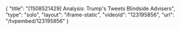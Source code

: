 {
    "title": "[1508521429] Analysis: Trump's Tweets Blindside Advisers",
    "type": "solo",
    "layout": "iframe-static",
    "videoId": "123195856",
    "url": "\/tvpembed\/123195856"
}